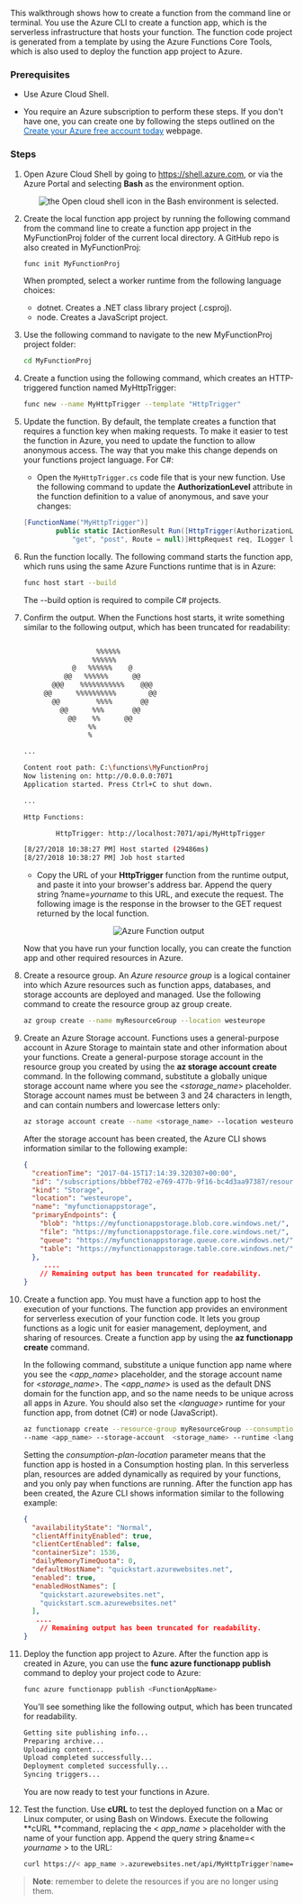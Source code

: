 This walkthrough shows how to create a function from the command line or terminal. You use the Azure CLI to create a function app, which is the serverless infrastructure that hosts your function. The function code project is generated from a template by using the Azure Functions Core Tools, which is also used to deploy the function app project to Azure.

### Prerequisites

- Use Azure Cloud Shell.

- You require an Azure subscription to perform these steps. If you don't have one, you can create one by following the steps outlined on the <a href="https://azure.microsoft.com/en-us/free/?ref=microsoft.com&utm_source=microsoft.com&utm_medium=docs&utm_campaign=visualstudio" target="_blank"><span style="color: #0066cc;" color="#0066cc">Create your Azure free account today</span></a> webpage.

### Steps

1. Open Azure Cloud Shell by going to https://shell.azure.com, or via the Azure Portal and selecting **Bash** as the environment option.

    <p style="text-align:center;"><img src="../Linked_Image_Files/walkthrough-javaappinappservice1.png" alt="the Open cloud shell icon in the Bash environment is selected."></p>

2. Create the local function app project by running the following command from the command line to create a function app project in the MyFunctionProj folder of the current local directory. A GitHub repo is also created in MyFunctionProj:


    ```bash
    func init MyFunctionProj
    ```

    When prompted, select a worker runtime from the following language choices: 
    - dotnet. Creates a .NET class library project (.csproj). 
    - node. Creates a JavaScript project.

3. Use the following command to navigate to the new MyFunctionProj project folder:

    ```bash
    cd MyFunctionProj
    ```

4. Create a function using the following command, which creates an HTTP-triggered function named MyHttpTrigger:


    ```bash
    func new --name MyHttpTrigger --template "HttpTrigger"
    ```

5. Update the function. By default, the template creates a function that requires a function key when making requests. To make it easier to test the function in Azure, you need to update the function to allow anonymous access. The way that you make this change depends on your functions project language. For C#:

    - Open the `MyHttpTrigger.cs` code file that is your new function. Use the following command to update the **AuthorizationLevel** attribute in the function definition to a value of anonymous, and save your changes:

    ```C#
    [FunctionName("MyHttpTrigger")]
            public static IActionResult Run([HttpTrigger(AuthorizationLevel.Anonymous, 
                "get", "post", Route = null)]HttpRequest req, ILogger log)
    ```

6. Run the function locally. The following command starts the function app, which runs using the same Azure Functions runtime that is in Azure:

    ```bash
    func host start --build
    ```

    The --build option is required to compile C# projects. 

7. Confirm the output. When the Functions host starts, it write something similar to the following output, which has been truncated for readability:

    ```bash
    
                      %%%%%%
                     %%%%%%
                @   %%%%%%    @
              @@   %%%%%%      @@
           @@@    %%%%%%%%%%%    @@@
         @@      %%%%%%%%%%        @@
           @@         %%%%       @@
             @@      %%%       @@
               @@    %%      @@
                    %%
                    %
    
    ...
    
    Content root path: C:\functions\MyFunctionProj
    Now listening on: http://0.0.0.0:7071
    Application started. Press Ctrl+C to shut down.
    
    ...
    
    Http Functions:
    
            HttpTrigger: http://localhost:7071/api/MyHttpTrigger
    
    [8/27/2018 10:38:27 PM] Host started (29486ms)
    [8/27/2018 10:38:27 PM] Job host started
    ```
    
    - Copy the URL of your **HttpTrigger** function from the runtime output, and paste it into your browser's address bar. Append the query string ?name=*yourname* to this URL, and execute the request. The following image is the response in the browser to the GET request returned by the local function.

    <p style="text-align:center;"><img src="../Linked_Image_Files/walkthrough-functions7.png" alt="Azure Function output"></p>

    Now that you have run your function locally, you can create the function app and other required resources in Azure.

8. Create a resource group. An *Azure resource group* is a logical container into which Azure resources such as function apps, databases, and storage accounts are deployed and managed. Use the following command to create the resource group az group create. 

    ```bash
    az group create --name myResourceGroup --location westeurope
    ```
    
9. Create an Azure Storage account. Functions uses a general-purpose account in Azure Storage to maintain state and other information about your functions. Create a general-purpose storage account in the resource group you created by using the **az storage account create** command.
In the following command, substitute a globally unique storage account name where you see the <*storage_name*> placeholder. Storage account names must be between 3 and 24 characters in length, and can contain numbers and lowercase letters only:

    
    ```bash
    az storage account create --name <storage_name> --location westeurope --resource-group myResourceGroup --sku Standard_LRS
    ```
    
   After the storage account has been created, the Azure CLI shows information similar to the following example:
    
    ```json
    {
      "creationTime": "2017-04-15T17:14:39.320307+00:00",
      "id": "/subscriptions/bbbef702-e769-477b-9f16-bc4d3aa97387/resourceGroups/myresourcegroup/...",
      "kind": "Storage",
      "location": "westeurope",
      "name": "myfunctionappstorage",
      "primaryEndpoints": {
        "blob": "https://myfunctionappstorage.blob.core.windows.net/",
        "file": "https://myfunctionappstorage.file.core.windows.net/",
        "queue": "https://myfunctionappstorage.queue.core.windows.net/",
        "table": "https://myfunctionappstorage.table.core.windows.net/"
      },
         ....
        // Remaining output has been truncated for readability.
    }
    ```    

10. Create a function app. You must have a function app to host the execution of your functions. The function app provides an environment for serverless execution of your function code. It lets you group functions as a logic unit for easier management, deployment, and sharing of resources. Create a function app by using the **az functionapp create** command. 

    In the following command, substitute a unique function app name where you see the <*app_name*> placeholder, and the storage account name for <*storage_name*>. The <*app_name*> is used as the default DNS domain for the function app, and so the name needs to be unique across all apps in Azure. You should also set the <*language*> runtime for your function app, from dotnet (C#) or node (JavaScript).


    ```bash
    az functionapp create --resource-group myResourceGroup --consumption-plan-location westeurope \
    --name <app_name> --storage-account  <storage_name> --runtime <language> 
    ```

       Setting the *consumption-plan-location* parameter means that the function app is hosted in a Consumption hosting plan. In this serverless plan, resources are added dynamically as required by your functions, and you only pay when functions are running.
       After the function app has been created, the Azure CLI shows information similar to the following example:

    ```json
    {
      "availabilityState": "Normal",
      "clientAffinityEnabled": true,
      "clientCertEnabled": false,
      "containerSize": 1536,
      "dailyMemoryTimeQuota": 0,
      "defaultHostName": "quickstart.azurewebsites.net",
      "enabled": true,
      "enabledHostNames": [
        "quickstart.azurewebsites.net",
        "quickstart.scm.azurewebsites.net"
      ],
       ....
        // Remaining output has been truncated for readability.
    }
    ```

11. Deploy the function app project to Azure. After the function app is created in Azure, you can use the **func azure functionapp publish** command to deploy your project code to Azure:

    ```bash
    func azure functionapp publish <FunctionAppName>
    ```

       You'll see something like the following output, which has been truncated for readability.

    ```bash
    Getting site publishing info...
    Preparing archive...
    Uploading content...
    Upload completed successfully...
    Deployment completed successfully...
    Syncing triggers...
    ```
    
    You are now ready to test your functions in Azure.

12. Test the function. Use **cURL** to test the deployed function on a Mac or Linux computer, or using Bash on Windows. Execute the following **cURL **command, replacing the < *app_name* > placeholder with the name of your function app. Append the query string &name=< *yourname* > to the URL:

    ```bash
    curl https://< app_name >.azurewebsites.net/api/MyHttpTrigger?name=< yourname >
    ```

> **Note**: remember to delete the resources if you are no longer using them.
